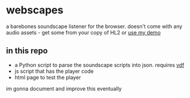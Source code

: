 # webscapes

a barebones soundscape listener for the browser. doesn't come with any audio assets - get some from your copy of HL2 or [use my demo](https://dbd.yesnt.ga/fog/webscapes/)

## in this repo

* a Python script to parse the soundscape scripts into json. requires [vdf](https://github.com/ValvePython/vdf)
* js script that has the player code
* html page to test the player

im gonna document and improve this eventually
